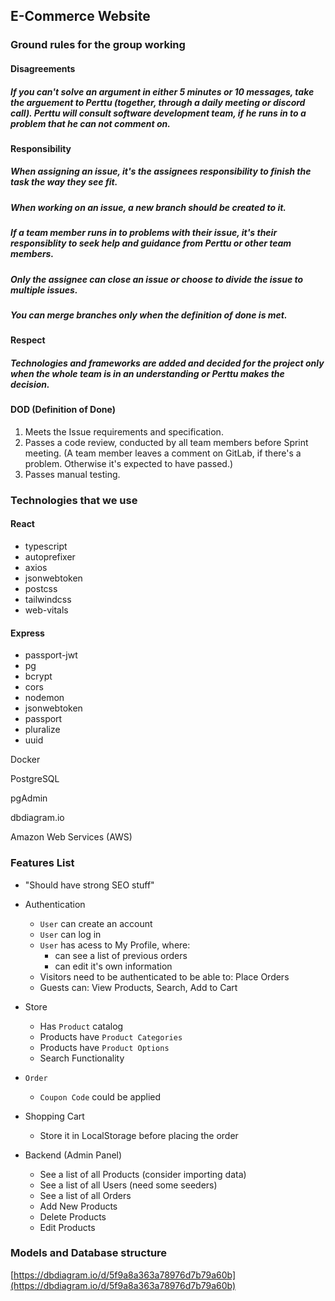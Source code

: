 ## E-Commerce Website

### Ground rules for the group working

#### Disagreements

##### If you can't solve an argument in either 5 minutes or 10 messages, take the arguement to Perttu (together, through a daily meeting or discord call). Perttu will consult software development team, if he runs in to a problem that he can not comment on.

#### Responsibility

##### When assigning an issue, it's the assignees responsibility to finish the task the way they see fit.

##### When working on an issue, a new branch should be created to it.

##### If a team member runs in to problems with their issue, it's their responsiblity to seek help and guidance from Perttu or other team members.

##### Only the assignee can close an issue or choose to divide the issue to multiple issues.

##### You can merge branches only when the definition of done is met.

#### Respect

##### Technologies and frameworks are added and decided for the project only when the whole team is in an understanding or Perttu makes the decision.

#### DOD (Definition of Done)
1. Meets the Issue requirements and specification.
2. Passes a code review, conducted by all team members before Sprint meeting. (A team member leaves a comment on GitLab, if there's a problem. Otherwise it's expected to have passed.)
3.  Passes manual testing.

### Technologies that we use 

#### React
- typescript
- autoprefixer
- axios
- jsonwebtoken
- postcss
- tailwindcss
- web-vitals

#### Express
- passport-jwt
- pg
- bcrypt
- cors 
- nodemon 
- jsonwebtoken
- passport
- pluralize
- uuid

Docker

PostgreSQL

pgAdmin

dbdiagram.io

Amazon Web Services (AWS)


### Features List

- "Should have strong SEO stuff"
- Authentication
    - `User` can create an account
    - `User` can log in
    - `User` has acess to My Profile, where:
        - can see a list of previous orders
        - can edit it's own information
    - Visitors need to be authenticated to be able to: Place Orders
    - Guests can: View Products, Search, Add to Cart
- Store
    - Has `Product` catalog 
    - Products have `Product Categories`
    - Products have `Product Options`
    - Search Functionality

- `Order`
    - `Coupon Code` could be applied
- Shopping Cart
    - Store it in LocalStorage before placing the order
- Backend (Admin Panel)
    - See a list of all Products (consider importing data)
    - See a list of all Users (need some seeders)
    - See a list of all Orders
    - Add New Products
    - Delete Products
    - Edit Products




### Models and Database structure

[https://dbdiagram.io/d/5f9a8a363a78976d7b79a60b](https://dbdiagram.io/d/5f9a8a363a78976d7b79a60b)
